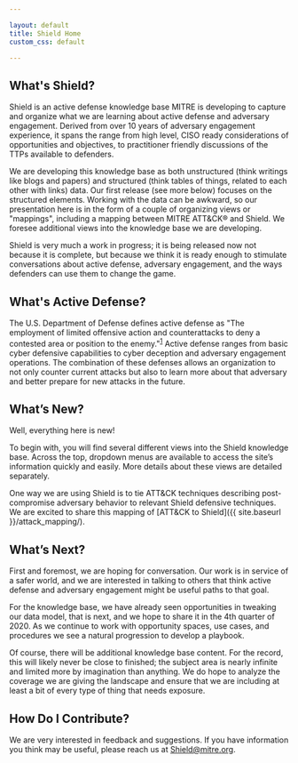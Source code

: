 ```yaml
---

layout: default
title: Shield Home
custom_css: default

---
```

## What's Shield?

Shield is an active defense knowledge base MITRE is developing to capture and organize what we are learning about active defense and adversary engagement.  Derived from over 10 years of adversary engagement experience, it spans the range from high level, CISO ready considerations of opportunities and objectives, to practitioner friendly discussions of the TTPs available to defenders. 

We are developing this knowledge base as both unstructured (think writings like blogs and papers) and structured (think tables of things, related to each other with links) data.  Our first release (see more below) focuses on the structured elements.  Working with the data can be awkward, so our presentation here is in the form of a couple of organizing views or "mappings", including a mapping between MITRE ATT&CK® and Shield.  We foresee additional views into the knowledge base we are developing.

Shield is very much a work in progress; it is being released now not because it is complete, but because we think it is ready enough to stimulate conversations about active defense, adversary engagement, and the ways defenders can use them to change the game.

## What's Active Defense?

The U.S. Department of Defense defines active defense as "The employment of limited offensive action and counterattacks to deny a contested area or position to the enemy."<sup>[1](https://www.jcs.mil/Portals/36/Documents/Doctrine/pubs/dictionary.pdf?ver=2020-06-18-073638-727)</sup> Active defense ranges from basic cyber defensive capabilities to cyber deception and adversary engagement operations.  The combination of these defenses allows an organization to not only counter current attacks but also to learn more about that adversary and better prepare for new attacks in the future.

## What’s New?

Well, everything here is new!  

To begin with, you will find several different views into the Shield knowledge base. Across the top, dropdown menus are available to access the site’s information quickly and easily. More details about these views are detailed separately.

One way we are using Shield is to tie ATT&CK techniques describing post-compromise adversary behavior to relevant Shield defensive techniques. We are excited to share this mapping of [ATT&CK to Shield]({{ site.baseurl }}/attack_mapping/).

## What’s Next?

First and foremost, we are hoping for conversation.  Our work is in service of a safer world, and we are interested in talking to others that think active defense and adversary engagement might be useful paths to that goal.  

For the knowledge base, we have already seen opportunities in tweaking our data model, that is next, and we hope to share it in the 4th quarter of 2020.  As we continue to work with opportunity spaces, use cases, and procedures we see a natural progression to develop a playbook. 

Of course, there will be additional knowledge base content.  For the record, this will likely never be close to finished; the subject area is nearly infinite and limited more by imagination than anything.  We do hope to analyze the coverage we are giving the landscape and ensure that we are including at least a bit of every type of thing that needs exposure. 

## How Do I Contribute?

We are very interested in feedback and suggestions. If you have information you think may be useful, please reach us at Shield@mitre.org.



